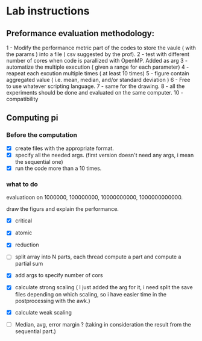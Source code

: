 # Lab instructions 
## Preformance evaluation methodology: 
1 - Modify the performance metric part of the codes to store the vaule ( with the params ) 
into a file ( csv suggested by the prof). 
2 - test with different number of cores  when code is parallized with OpenMP. Added as arg
3 - automatize the multiple execution ( given a range for each parameter)
4 - reapeat each excution multiple times ( at least 10 times)
5 - figure contain aggregated value ( i.e. mean, median, and/or standard deviation )
6 - Free to use whatever scripting language. 
7 - same for the drawing. 
8 - all the experiments should be done and evaluated on the same computer. 
10 - compatibility 


## Computing pi 
### Before the computation 
- [X] create files with the appropriate format.  
- [X] specify all the needed args. (first version doesn't need any args, i mean the sequential one) 
- [X] run the code more than a 10 times. 
### what to do 
evaluatioon on 1000000, 100000000, 10000000000, 1000000000000.

draw the figurs and explain the performance. 
- [X] critical
- [X] atomic 
- [X] reduction 
- [ ] split array into N parts, each thread compute a part and compute a partial sum
- [X] add args to specify number of cors 
- [X] calculate  strong scaling  ( I just added the arg for it, i need split the save files depending on which scaling, so i have easier time 
in the postprocessing with the awk.)
- [X] calculate weak scaling  
- [ ] Median, avg, error margin ? (taking in consideration the result from the sequential part.) 

